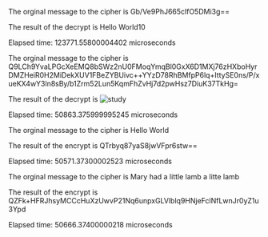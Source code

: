 
The orginal message to the cipher is Gb/Ve9PhJ665clfO5DMi3g==


The result of the decrypt is Hello World10


Elapsed time: 123771.55800004402 microseconds



The orginal message to the cipher is Q9LCh9YvaLPGcXeEMQ8bSWz2nU0FMoqYmqBl0GxX6D1MXj76zHXboHyrDMZHeiR0H2MiDekXUV1FBeZYBUivc++YYzD78RhBMfpP6lq+IttySE0ns/P/xueKX4wY3ln8sBy/b1Zrm52Lun5KqmFhZvHj7d2pwHsz7DiuK37TkHg=


The result of the decrypt is ![study](https://github.com/nogibjj/Jeremy_Tan_IDS706_Week8/assets/36715338/f06daf2a-9b61-43fa-9395-987347310a73)



Elapsed time: 50863.375999995245 microseconds



The orginal message to the cipher is Hello World


The result of the encrypt is QTrbyq87yaS8jwVFpr6stw==


Elapsed time: 50571.37300002523 microseconds



The orginal message to the cipher is Mary had a little lamb a litte lamb


The result of the encrypt is QZFk+HFRJhsyMCCcHuXzUwvP21Nq6unpxGLVlblq9HNjeFclNfLwnJr0yZ1u3Ypd


Elapsed time: 50666.37400000218 microseconds


